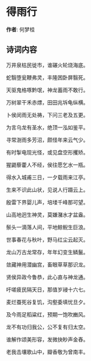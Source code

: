 # 得雨行

**作者**: 何梦桂

## 诗词内容

万井泉枯民徙市，谁碾火轮烧海底。

蛇翳堕瓮鞭弗灵，丰隆困卧屏翳死。

天驱鬼格啄黔氓，神龙蓄雨不敢行。

万树翠干禾赤熛，田田兆坼龟纵横。

卜侯闵雨无处祷，下问三老及五更。

为言乌龙有圣水，绝顶一泓如鉴平。

寻常澍雨多芳沼，颇怪年来云气少。

有时掣电现光怪，或见盘空形攫矫。

猩鼯藜藿人不经，侯往愿乞水一瓶。

得水入城甫三日，一夕载雨来江亭。

生来不识此山状，见说人行蹑云上。

殷雷下界婴儿声，培𪣻千峰那可望。

山高地迥生神灵，莫嫌潴水才盆盎。

鬃头一滴落人间，平地鲸鲵生巨浪。

世事春花与秋叶，野马红尘云起灭。

龙山万古龙常存，年年幻变生鳞鬣。

敛藏神用潜幽宫，畜眼草草那识龙。

贤侯异政今鲁恭，此心直与神龙通。

吁嗟疲民隔天日，那值岁祲十六七。

麦烂蚕死谷复饥，沟壑委填忧旦夕。

及今雨足稻粱红，预期一饱吹豳风。

龙不有功归我公，公不复有归太空。

谁解作颂美形容，发微抉眇声金舂。

老我击壤歌山中，瓣香敬为曾南丰。

